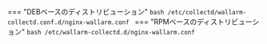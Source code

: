 === "DEBベースのディストリビューション"
    ```bash
    /etc/collectd/wallarm-collectd.conf.d/nginx-wallarm.conf
    ```
=== "RPMベースのディストリビューション"
    ```bash
    /etc/wallarm-collectd.d/nginx-wallarm.conf
    ```